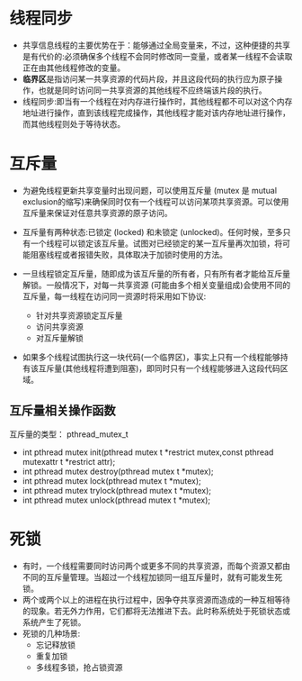 # 线程同步
* 共享信息线程的主要优势在于：能够通过全局变量来，不过，这种便捷的共享是有代价的:必须确保多个线程不会同时修改同一变量，或者某一线程不会读取正在由其他线程修改的变量。
* **临界区**是指访问某一共享资源的代码片段，并且这段代码的执行应为原子操作，也就是同时访问同一共享资源的其他线程不应终端该片段的执行。
* 线程同步:即当有一个线程在对内存进行操作时，其他线程都不可以对这个内存地址进行操作，直到该线程完成操作，其他线程才能对该内存地址进行操作，而其他线程则处于等待状态。
# 互斥量
* 为避免线程更新共享变量时出现问题，可以使用互斥量 (mutex 是 mutual exclusion的缩写)来确保同时仅有一个线程可以访问某项共享资源。可以使用互斥量来保证对任意共享资源的原子访问。
* 互斥量有两种状态:已锁定 (locked) 和未锁定 (unlocked)。任何时候，至多只有一个线程可以锁定该互斥量。试图对已经锁定的某一互斥量再次加锁，将可能阻塞线程或者报错失败，具体取决于加锁时使用的方法。
* 一旦线程锁定互斥量，随即成为该互斥量的所有者，只有所有者才能给互斥量解锁。一般情况下，对每一共享资源 (可能由多个相关变量组成)会使用不同的互斥量，每一线程在访问同一资源时将采用如下协议:
  * 针对共享资源锁定互斥量
  * 访问共享资源
  * 对互斥量解锁

* 如果多个线程试图执行这一块代码(一个临界区)，事实上只有一个线程能够持有该互斥量(其他线程将遭到阻塞)，即同时只有一个线程能够进入这段代码区域。

## 互斥量相关操作函数
互斥量的类型： pthread_mutex_t
* int pthread mutex init(pthread mutex t *restrict mutex,const pthread mutexattr t *restrict attr);
* int pthread mutex destroy(pthread mutex t *mutex);
* int pthread mutex lock(pthread mutex t *mutex);
* int pthread mutex trylock(pthread mutex t *mutex);
* int pthread mutex unlock(pthread mutex t *mutex);

# 死锁

* 有时，一个线程需要同时访问两个或更多不同的共享资源，而每个资源又都由不同的互斥量管理。当超过一个线程加锁同一组互斥量时，就有可能发生死锁。
* 两个或两个以上的进程在执行过程中，因争夺共享资源而造成的一种互相等待的现象。若无外力作用，它们都将无法推进下去。此时称系统处于死锁状态或系统产生了死锁。
* 死锁的几种场景:
  * 忘记释放锁
  * 重复加锁
  * 多线程多锁，抢占锁资源



